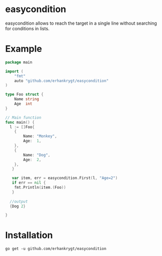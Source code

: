# easycondition

easycondition allows to reach the target in a single line without searching for conditions in lists.

# Example
```go
package main

import (
	"fmt"
	auto "github.com/erhankrygt/easycondition"
)

type Foo struct {
	Name string
	Age  int
}

// Main function
func main() {
  l := []Foo{
	{
		Name: "Monkey",
		Age:  1,
	},
	{
		Name: "Dog",
		Age:  2,
	},
   }

   var item, err = easycondition.First(l, "Age=2")
   if err == nil {
	fmt.Println(item.(Foo))
   }
  
  //output
  {Dog 2}

}
```
# Installation
```
go get -u github.com/erhankrygt/easycondition
```
